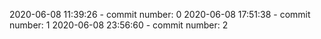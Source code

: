 2020-06-08 11:39:26 - commit number: 0
2020-06-08 17:51:38 - commit number: 1
2020-06-08 23:56:60 - commit number: 2
